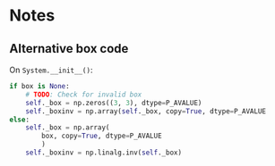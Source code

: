 Notes
=====

Alternative box code
--------------------

On `System.__init__()`:

```python
if box is None:
    # TODO: Check for invalid box
    self._box = np.zeros((3, 3), dtype=P_AVALUE)
    self._boxinv = np.array(self._box, copy=True, dtype=P_AVALUE
else:
    self._box = np.array(
        box, copy=True, dtype=P_AVALUE
        )
    self._boxinv = np.linalg.inv(self._box)
```
